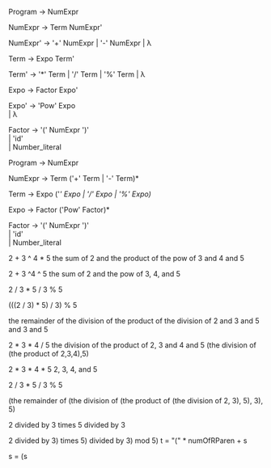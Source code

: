 Program -> NumExpr

NumExpr -> Term NumExpr'

NumExpr' -> '+' NumExpr
         |  '-' NumExpr
         |  λ

Term    -> Expo Term'

Term'   -> '*' Term
        |  '/' Term
        |  '%' Term
        |  λ

Expo    -> Factor Expo'


Expo'   -> 'Pow' Expo        
        | λ

Factor  -> '(' NumExpr ')'          
        |  'id'                   
        |  Number_literal



Program -> NumExpr

NumExpr -> Term ('+' Term | '-' Term)*

Term    -> Expo ('*' Expo | '/' Expo | '%' Expo)*

Expo    -> Factor ('Pow' Factor)*

Factor  -> '(' NumExpr ')'          
        |  'id'                   
        |  Number_literal


2 + 3 ^ 4 * 5
the sum of 2 and the product of the pow of 3 and 4 and 5

2 + 3 ^4 ^ 5
the sum of 2 and the pow of 3, 4, and 5


2 / 3 * 5 / 3 % 5

(((2 / 3) * 5) / 3) % 5

the remainder of the division of the product of the division of 2 and 3 and 5 and 3 and 5

2 * 3 * 4 / 5
the division of the product of 2, 3 and 4 and 5
(the division of (the product of 2,3,4),5)

2 * 3 * 4 * 5
2, 3, 4, and 5

2 / 3 * 5 / 3 % 5

(the remainder of (the division of (the product of (the division of 2, 3), 5), 3), 5) 

2 divided by 3 times 5 divided by 3

2 divided by 3) times 5) divided by 3) mod 5)
t = "(" * numOfRParen + s

s = (s